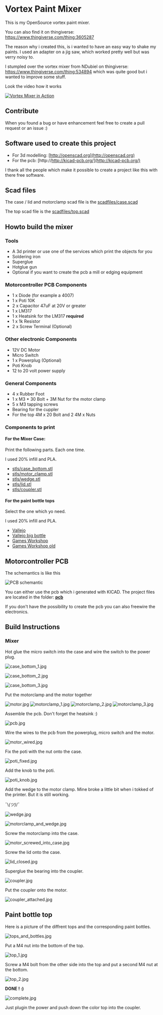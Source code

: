 # Vortex Paint Mixer

This is my OpenSource vortex paint mixer.

You can also find it on thingiverse: https://www.thingiverse.com/thing:3605287

The reason why i created this, is i wanted to have an easy way to shake my paints. I used an adapter on a jig saw, which worked pretty well but was verry noisy to.

I stumpled over the vortex mixer from NDubiel on thingiverse: https://www.thingiverse.com/thing:534894 which was quite good but i wanted to improve some stuff.

Look the video how it works

[![Vortex Mixer in Action](http://img.youtube.com/vi/J79AnS1BsYA/0.jpg)](http://www.youtube.com/watch?v=J79AnS1BsYA "Vortex Mixer in Action")

## Contribute

When you found a bug or have enhancement feel free to create a pull request or an issue :)

## Software used to create this project

* For 3d modelling: [http://openscad.org](http://openscad.org)
* For the pcb: [http://http://kicad-pcb.org/](http://kicad-pcb.org/)

I thank all the people which make it possible to create a project like this with there free software.

## Scad files

The case / lid and motorclamp scad file is the [scadfiles/case.scad](scadfiles/case.scad)

The top scad file is the [scadfiles/top.scad](scadfiles/top.scad)

## Howto build the mixer

### Tools

  * A 3d printer or use one of the services which print the objects for you
  * Soldering iron
  * Superglue
  * Hotglue gun
  * Optional if you want to create the pcb a mill or edging equipment

### Motorcontroller PCB Components

  * 1 x Diode (for example a 4007)
  * 1 x Poti 10K
  * 2 x Capacitor 47uF at 20V or greater 
  * 1 x LM317
  * 1 x Heatsink for the LM317 **required** 
  * 1 x 1k Resistor
  * 2 x Screw Terminal (Optional) 

### Other electronic Components

  * 12V DC Motor
  * Micro Switch
  * 1 x Powerplug (Optional) 
  * Poti Knob
  * 12 to 20 volt power supply

### General Components

  * 4 x Rubber Foot 
  * 1 x M3 * 30 Bolt + 3M Nut for the motor clamp
  * 5 x M3 tapping screws
  * Bearing for the cuppler
  * For the top 4M x 20 Bolt and 2 4M x Nuts

### Components to print

#### For the Mixer Case:

Print the following parts. Each one time.

I used 20% infill and PLA.

* [stls/case_bottom.stl](stls/case_bottom.stl)
* [stls/motor_clamp.stl](stls/motor_clamp.stl)
* [stls/wedge.stl](stls/wedge.stl)
* [stls/lid.stl](stls/lid.stl)
* [stls/coupler.stl](stls/coupler.stl)

#### For the paint bottle tops

Select the one which yo need.

I used 20% infill and PLA.

* [Vallejo](stls/tops/vallejo_top.stl)
* [Vallejo big bottle](stls/tops/vallejo_big_top.stl)
* [Games Workshop](stls/tops/games_workshop_top.stl)
* [Games Workshop old](stls/tops/games_workshop_old_top.stl)

## Motorcontroller PCB

The schemantics is like this

![PCB schemantic](assets/schemantic.png)

You can either use the pcb which i generated with KICAD. The project files are located in the folder: **[pcb](pcb)**

If you don't have the possibility to create the pcb you can also freewire the electronics.

## Build Instructions

### Mixer

Hot glue the micro switch into the case and wire the switch to the power plug.

![case_bottom_1.jpg](assets/build_images/case_bottom_1.jpg)

![case_bottom_2.jpg](assets/build_images/case_bottom_2.jpg)

![case_bottom_3.jpg](assets/build_images/case_bottom_3.jpg)

Put the motorclamp and the motor together

![motor.jpg](assets/build_images/motor.jpg)
![motorclamp_1.jpg](assets/build_images/motorclamp_1.jpg)
![motorclamp_2.jpg](assets/build_images/motorclamp_2.jpg)
![motorclamp_3.jpg](assets/build_images/motorclamp_3.jpg)

Assemble the pcb. Don't forget the heatsink :)

![pcb.jpg](assets/build_images/pcb.jpg)

Wire the wires to the pcb from the powerplug, micro switch and the motor.

![motor_wired.jpg](assets/build_images/motor_wired.jpg)

Fix the poti with the nut onto the case.

![poti_fixed.jpg](assets/build_images/poti_fixed.jpg)

Add the knob to the poti.

![poti_knob.jpg](assets/build_images/poti_knob.jpg)

Add the wedge to the motor clamp. Mine broke a little bit when i tokked of the printer. But it is still working. 

¯\\_(ツ)_/¯

![wedge.jpg](assets/build_images/wedge.jpg)


![motorclamp_and_wedge.jpg](assets/build_images/motorclamp_and_wedge.jpg)

Screw the motorclamp into the case.

![motor_screwed_into_case.jpg](assets/build_images/motor_screwed_into_case.jpg)

Screw the lid onto the case.

![lid_closed.jpg](assets/build_images/lid_closed.jpg)

Superglue the bearing into the coupler.

![coupler.jpg](assets/build_images/coupler.jpg)

Put the coupler onto the motor.

![coupler_attached.jpg](assets/build_images/coupler_attached.jpg)

## Paint bottle top

Here is a picture of the diffrent tops and the corresponding paint bottles.

![tops_and_bottles.jpg](assets/build_images/tops_and_bottles.jpg)

Put a M4 nut into the bottom of the top.

![top_1.jpg](assets/build_images/top_1.jpg)

Screw a M4 bolt from the other side into the top and put a second M4 nut at the bottom. 

![top_2.jpg](assets/build_images/top_2.jpg)


**DONE ! :)**

![complete.jpg](assets/build_images/complete.jpg)

Just plugin the power and push down the color top into the coupler.


